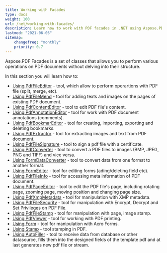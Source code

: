 ```yaml
---
title: Working with Facades
type: docs
weight: 100
url: /net/working-with-facades/
description: Learn how to work with PDF facades in .NET using Aspose.PDF for easier manipulation and viewing of PDF content.
lastmod: "2021-06-05"
sitemap:
    changefreq: "monthly"
    priority: 0.7
---
```


Aspose.PDF Facades is a set of classes that allows you to perform various operations on PDF documents without delving into their structure.

In this section you will learn how to:

- [Using PdfFileEditor](/pdf/net/pdffileeditor-class/) - tool, which allow to perform operartions with PDF file (split, merge, etc).
- [Using PdfFileMend](/pdf/net/pdffilemend-class/) -  tool for adding texts and images on the pages of existing PDF document.
- [Using PdfContentEditor](/pdf/net/pdfcontenteditor-class/) - tool  to edit PDF file's content.
- [Using PdfAnnotationEditor](/pdf/net/pdfannotationeditor-class/) - tool for work with PDF document annotations (comments).
- [Using PdfBookmarEditor](/pdf/net/working-with-bookmarks-facades/) - tool for creating, importing, exporting and deleting bookmarks.
- [Using PdfExtractor](/pdf/net/pdfextractor-class/)  - tool for extracting images and text from PDF document.
- [Using PdfFileSignature](/pdf/net/pdffilesignature-class/) - tool to sign a pdf file with a certificate.
- [Using PdfConverter](/pdf/net/pdfconverter-class/) - tool to convert a PDF files to images (BMP, JPEG, PNG and TIFF) and vice versa.
- [Using FormDataConverter](/pdf/net/formdataconverter-class/) - tool to convert data from one format to another format.
- [Using FormEditor](/pdf/net/formeditor-class/) - tool for editing forms (ading/deleting field etc).
- [Using PdfFileInfo](/pdf/net/pdffileinfo-class/) - tool for accessing meta information of PDF document.
- [Using PdfPageEditor](/pdf/net/pdfpageeditor-class/) - tool to edit the PDF file's page, including rotating page, zooming page, moving position and changing page size.
- [Using PdfXmpMetadata](/pdf/net/pdfxmpmetadata-class/) - tool for manipulation with XMP metadata.
- [Using PdfFileSecurity](/pdf/net/pdffilesecurity-class/) - tool for manipulation with Encrypt, Decrypt and Set Privileges on PDF File.
- [Using PdfFileStamp](/pdf/net/pdffilestamp-class/) - tool for manipulation with page, image stamp.
- [Using PdfViewer](/pdf/net/pdfviewer-class/) - tool for working with PDF printing.
- [Using Form](/pdf/net/form-class/) - tool for manipulation with Acro Forms.
- [Using Stamp](/pdf/net/stamp-class/) - tool stamping in PDF.
- [Using AutoFiller](/pdf/net/autofiller-class/) - tool to receive data from database or other datasource, fills them into the designed fields of the template pdf and at last generates new pdf file or stream.
